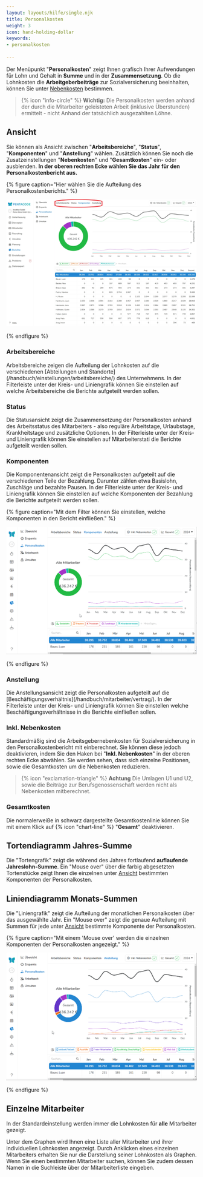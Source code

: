 ```yaml
---
layout: layouts/hilfe/single.njk
title: Personalkosten
weight: 3
icon: hand-holding-dollar
keywords:
- personalkosten

---
```

Der Menüpunkt "**Personalkosten**" zeigt Ihnen grafisch Ihrer Aufwendungen für Lohn und Gehalt in **Summe** und in der **Zusammensetzung**. Ob die Lohnkosten die **Arbeitgeberbeiträge** zur Sozialversicherung beeinhalten, können Sie unter [Nebenkosten](#inkl-nebenkosten) bestimmen.

> {% icon "info-circle" %} **Wichtig:** Die Personalkosten werden anhand der durch die Mitarbeiter geleisteten Arbeit (inklusive Überstunden) ermittelt - nicht Anhand der tatsächlich ausgezahlten Löhne.

## Ansicht

Sie können als Ansicht zwischen "**Arbeitsbereiche**", "**Status**", "**Komponenten**" und "**Anstellung**" wählen. Zusätzlich können Sie noch die Zusatzeinstellungen "**Nebenkosten**" und "**Gesamtkosten**" ein- oder ausblenden. **In der oberen rechten Ecke wählen Sie das Jahr für den Personalkostenbericht aus.**

{% figure caption="Hier wählen Sie die Aufteilung des Personalkostenberichts." %}

<img src="personalkosten_ansicht.webp"/>

{% endfigure %}

### Arbeitsbereiche
Arbeitsbereiche zeigen die Aufteilung der Lohnkosten auf die verschiedenen [Abteilungen und Standorte]\(/handbuch/einstellungen/arbeitsbereiche/) des Unternehmens. In der Filterleiste unter der Kreis- und Liniengrafik können Sie einstellen auf welche Arbeitsbereiche die Berichte aufgeteilt werden sollen. 

### Status
Die Statusansicht zeigt die Zusammensetzung der Personalkosten anhand des Arbeitsstatus des Mitarbeiters - also reguläre Arbeitstage, Urlaubstage, Krankheitstage und zusätzliche Optionen. In der Filterleiste unter der Kreis- und Liniengrafik können Sie einstellen auf Mitarbeiterstati die Berichte aufgeteilt werden sollen. 

### Komponenten 
Die Komponentenansicht zeigt die Personalkosten aufgeteilt auf die verschiedenen Teile der Bezahlung. Darunter zählen etwa Basislohn, Zuschläge und bezahlte Pausen. In der Filterleiste unter der Kreis- und Liniengrafik können Sie einstellen auf welche Komponenten der Bezahlung die Berichte aufgeteilt werden sollen. 

{% figure caption="Mit dem Filter können Sie einstellen, welche Komponenten in den Bericht einfließen." %}

<img src="komponenten_filter.gif"/>

{% endfigure %}

### Anstellung
Die Anstellungsansicht zeigt die Personalkosten aufgeteilt auf die [Beschäftigungsverhältnis]\(/handbuch/mitarbeiter/vertrag/). In der Filterleiste unter der Kreis- und Liniengrafik können Sie einstellen welche Beschäftigungsverhältnisse in die Berichte einfließen sollen. 

### Inkl. Nebenkosten
Standardmäßig sind die Arbeitsgebernebenkosten für Sozialversicherung in den Personalkostenbericht mit einberechnet. Sie können diese jedoch deaktivieren, indem Sie den Haken bei "**Inkl. Nebenkosten**" in der oberen rechten Ecke abwählen. Sie werden sehen, dass sich einzelne Positionen, sowie die Gesamtkosten um die Nebenkosten reduzieren. 

> {% icon "exclamation-triangle" %} **Achtung** Die Umlagen U1 und U2, sowie die Beiträge zur Berufsgenossenschaft werden nicht als Nebenkosten mitberechnet.

### Gesamtkosten
Die normalerweiße in schwarz dargestellte Gesamtkostenlinie können Sie mit einem Klick auf  {% icon "chart-line" %} "**Gesamt**" deaktivieren. 

## Tortendiagramm Jahres-Summe

Die "Tortengrafik" zeigt die während des Jahres fortlaufend **auflaufende Jahreslohn-Summe**. Ein "Mouse over" über die farbig abgesetzten Tortenstücke zeigt Ihnen die einzelnen unter [Ansicht](#ansicht) bestimmten Komponenten der Personalkosten.

## Liniendiagramm Monats-Summen

Die "Liniengrafik" zeigt die Aufteilung der monatlichen Personalkosten über das ausgewählte Jahr. Ein "Mouse over" zeigt die genaue Aufteilung mit Summen für jede unter [Ansicht](#ansicht) bestimmte Komponente der Personalkosten.

{% figure caption="Mit einem 'Mouse over' werden die einzelnen Komponenten der Personalkosten angezeigt." %}

<img src="personalkosten.gif"/>

{% endfigure %}

## Einzelne Mitarbeiter

In der Standardeinstellung werden immer die Lohnkosten für **alle** Mitarbeiter gezeigt.

Unter dem Graphen wird Ihnen eine Liste aller Mitarbeiter und ihrer individuellen Lohnkosten angezeigt. Durch Anklicken eines einzelnen Mitarbeiters erhalten Sie nur die Darstellung seiner Lohnkosten als Graphen. Wenn Sie einen bestimmten Mitarbeiter suchen, können Sie zudem dessen Namen in die Suchleiste über der Mitarbeiterliste eingeben. 

